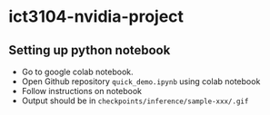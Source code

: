 # ict3104-nvidia-project

## Setting up python notebook

- Go to google colab notebook.
- Open Github repository `quick_demo.ipynb` using colab notebook
- Follow instructions on notebook
- Output should be in `checkpoints/inference/sample-xxx/.gif`
